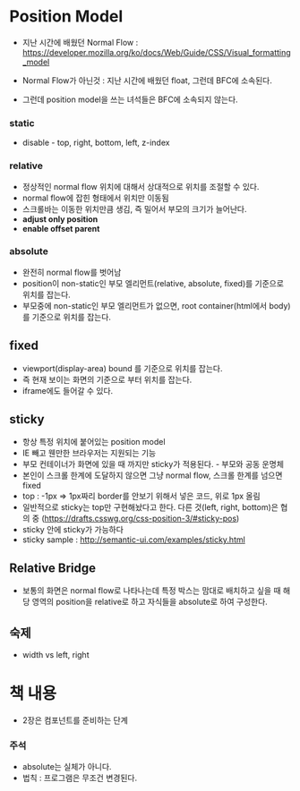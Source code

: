 # Position Model

- 지난 시간에 배웠던 Normal Flow : https://developer.mozilla.org/ko/docs/Web/Guide/CSS/Visual_formatting_model

- Normal Flow가 아닌것 : 지난 시간에 배웠던 float, 그런데 BFC에 소속된다.
- 그런데 position model을 쓰는 녀석들은 BFC에 소속되지 않는다.

### static
- disable - top, right, bottom, left, z-index

### relative
- 정상적인 normal flow 위치에 대해서 상대적으로 위치를 조절할 수 있다.
- normal flow에 잡힌 형태에서 위치만 이동됨
- 스크롤바는 이동한 위치만큼 생김, 즉 밀어서 부모의 크기가 늘어난다.
- **adjust only position**
- **enable offset parent**

### absolute
- 완전히 normal flow를 벗어남
- position이 non-static인 부모 엘리먼트(relative, absolute, fixed)를 기준으로 위치를 잡는다.
- 부모중에 non-static인 부모 엘리먼트가 없으면, root container(html에서 body)를 기준으로 위치를 잡는다.

## fixed
- viewport(display-area) bound 를 기준으로 위치를 잡는다.
- 즉 현재 보이는 화면의 기준으로 부터 위치를 잡는다.
- iframe에도 들어갈 수 있다.

## sticky
- 항상 특정 위치에 붙어있는 position model
- IE 빼고 웬만한 브라우저는 지원되는 기능
- 부모 컨테이너가 화면에 있을 때 까지만 sticky가 적용된다. - 부모와 공동 운명체
- 본인이 스크롤 한계에 도달하지 않으면 그냥 normal flow, 스크롤 한계를 넘으면 fixed
- top : -1px => 1px짜리 border를 안보기 위해서 넣은 코드, 위로 1px 올림
- 일반적으로 sticky는 top만 구현해놨다고 한다. 다른 것(left, right, bottom)은 협의 중 (https://drafts.csswg.org/css-position-3/#sticky-pos)
- sticky 안에 sticky가 가능하다
- sticky sample :  http://semantic-ui.com/examples/sticky.html

## Relative Bridge
- 보통의 화면은 normal flow로 나타나는데 특정 박스는 맘대로 배치하고 싶을 때 해당 영역의 position을 relative로 하고 자식들을 absolute로 하여 구성한다.


## 숙제
- width vs left, right


# 책 내용
- 2장은 컴포넌트를 준비하는 단계


### 주석
- absolute는 실체가 아니다.
- 법칙 : 프로그램은 무조건 변경된다.
